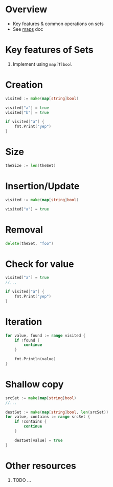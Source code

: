 # Overview
- Key features & common operations on sets
- See [maps](./collections.maps.md) doc


# Key features of Sets
1. Implement using `map[T]bool`


# Creation
```go
visited := make(map[string]bool)

visited["a"] = true
visited["b"] = true

if visited["a"] {
    fmt.Print("yep")
}
```


# Size
```go
theSize := len(theSet)
```


# Insertion/Update
```go
visited := make(map[string]bool)

visited["a"] = true
```

# Removal
```go
delete(theSet, "foo")
```


# Check for value
```go
visited["a"] = true
//...

if visited["a"] {
    fmt.Print("yep")
}
```


# Iteration
```go
for value, found := range visited {
    if !found {
        continue
    }

    fmt.Println(value)
}
```


# Shallow copy
```go
srcSet := make(map[string]bool)
//...

destSet := make(map[string]bool, len(srcSet))
for value, contains := range srcSet {
    if !contains {
        continue
    }

    destSet[value] = true
}
```


# Other resources
1. TODO ...
